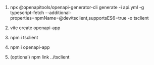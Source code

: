 
1. npx @openapitools/openapi-generator-cli generate -i api.yml -g typescript-fetch --additional-properties=npmName=@dev/tsclient,supportsES6=true -o tsclient

2. vite create openapi-app

3. npm i tsclient

4. npm i openapi-app

5. (optional) npm link ../tsclient